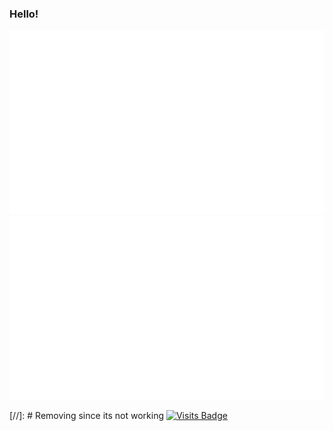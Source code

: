 ### Hello! 

<a href="https://github.com/stolaar/stolaar">

![](https://github.com/stolaar/stolaar/blob/master/generated/overview.svg)
![](https://github.com/stolaar/stolaar/blob/master/generated/languages.svg)

</a>

[//]: # Removing since its not working [![Visits Badge](https://badges.pufler.dev/visits/stolaar/stolaar)](https://github.com/stolaar)
